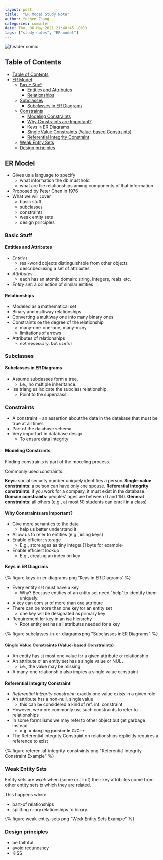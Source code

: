 ```yaml
---
layout: post
title:  "ER Model Study Note"
author: Yuchen Zhang
categories: computer
date: Thu, 06 May 2021 21:48:45 -0000
tags: ["study notes", "ER model"]
---
```


![header comic](https://pbs.twimg.com/media/BoUn8iUIgAAq-CU.png)

## Table of Contents

- [Table of Contents](#table-of-contents)
- [ER Model](#er-model)
  - [Basic Stuff](#basic-stuff)
    - [Entities and Attributes](#entities-and-attributes)
    - [Relationships](#relationships)
  - [Subclasses](#subclasses)
    - [Subclasses in ER Diagrams](#subclasses-in-er-diagrams)
  - [Constraints](#constraints)
    - [Modeling Constraints](#modeling-constraints)
    - [Why Constraints are Important?](#why-constraints-are-important)
    - [Keys in ER Diagrams](#keys-in-er-diagrams)
    - [Single Value Constraints (Value-based Constraints)](#single-value-constraints-value-based-constraints)
    - [Referential Integrity Constraint](#referential-integrity-constraint)
  - [Weak Entity Sets](#weak-entity-sets)
  - [Design principles](#design-principles)

## ER Model

- Gives us a language to specify
  - what information the db must hold
  - what are the relationships among components of that information
- Proposed by Peter Chen in 1976
- What we will cover
  - basic stuff
  - subclasses
  - constraints
  - weak entity sets
  - design principles

### Basic Stuff

#### Entities and Attributes

- *Entities*
  - real-world objects distinguishable from other objects
  - described using a set of attributes
- *Attributes*
  - each has an atomic domain: string, integers, reals, etc.
- *Entity set*: a collection of similar entities

#### Relationships

- Modeled as a mathematical set
- Binary and multiway relationships
- Converting a multiway one into many binary ones
- Constraints on the degree of the relationship
  - many-one, one-one, many-many
  - limitations of arrows
- Attributes of relationships
  - not necessary, but useful

### Subclasses

#### Subclasses in ER Diagrams

- Assume subclasses form a tree.
  - I.e., no multiple inheritance.
- Isa triangles indicate the subclass relationship.
  - Point to the superclass.

### Constraints

- A constraint = an assertion about the data in the database that must be true at all times
- Part of the database schema
- Very important in database design
  - To ensure data integrity

#### Modeling Constraints

Finding constraints is part of the modeling process.

Commonly used constraints:

**Keys**: social security number uniquely identifies a person.
**Single-value constraints**: a person can have only one spouse.
**Referential integrity constraints**: if you work for a company, it must exist in the database.
**Domain constraints**: peoples' ages are between 0 and 150.
**General constraints**: all others (e.g., at most 50 students can enroll in a class)

#### Why Constraints are Important?

- Give more semantics to the data
  - help us better understand it
- Allow us to refer to entities (e.g., using keys)
- Enable efficient storage
  - E.g., store ages as tiny integer (1 byte for example)
- Enable efficient lookup
  - E.g., creating an index on key

#### Keys in ER Diagrams

{% figure keys-in-er-diagrams png "Keys in ER Diagrams" %}

- Every entity set must have a key
  - Why? Because entities of an entity set need "help" to identify them uniquely.
- A key can consist of more than one attribute
- There can be more than one key for an entity set
  - one key will be designated as primary key
- Requirement for key in an isa hierarchy
  - Root entity set has all attributes needed for a key

{% figure subclasses-in-er-diagrams png "Subclasses in ER Diagrams" %}

#### Single Value Constraints (Value-based Constraints)

- An entity has at most one value for a given attribute or relationship
- An attribute of an entity set has a single value or NULL
  - i.e., the value may be missing
- A many-one relationship also implies a single value constraint

#### Referential Integrity Constraint

- *Referential Integrity constraint*: exactly one value exists in a given role
- An attribute has a non-null, single value
  - this can be considered a kind of ref. int. constraint
- However, we more commonly use such constraints to refer to relationships
- In some formalisms we may refer to other object but get garbage instead
  - e.g. a dangling pointer in C/C++
- The Referential Integrity Constraint on relationships explicitly requires a reference to exist

{% figure referential-integrity-constraints png "Referential Integrity Constraint Example" %}

### Weak Entity Sets

Entity sets are *weak* when (some or all of) their key attributes come from other entity sets to which they are related.

This happens when:

- part-of relationships
- splitting n-ary relationships to binary.

{% figure weak-entity-sets png "Weak Entity Sets Example" %}

### Design principles

- be faithful
- avoid redundancy
- KISS